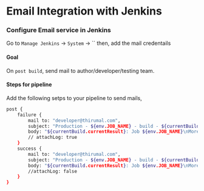 # Email Integration with Jenkins

### Configure Email service in Jenkins

Go to `Manage Jenkins` -> `System` -> `` then, add the mail credentails



#### Goal

On `post build`, send mail to author/developer/testing team.

#### Steps for pipeline

Add the following setps to your pipeline to send mails,

```bash
post {
    failure {
        mail to: "developer@thirumal.com",
        subject: "Production - ${env.JOB_NAME} - build - ${currentBuild.currentResult} ",
        body: "${currentBuild.currentResult}: Job ${env.JOB_NAME}\nMore Info can be found here: ${env.BUILD_URL}"
        // attachLog: true
    }
    success {
        mail to: "developer@thirumal.com",
        subject: "Production - ${env.JOB_NAME} - build - ${currentBuild.currentResult}: ",
        body: "${currentBuild.currentResult}: Job ${env.JOB_NAME}\nMore Info can be found here: ${env.BUILD_URL}"
        //attachLog: false
    }
}
```